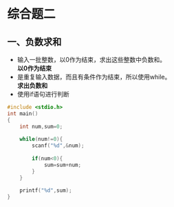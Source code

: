 # 综合题二
## 一、负数求和
* 输入一批整数，以0作为结束，求出这些整数中负数和。<br>
**以0作为结束**
* 是重复输入数据，而且有条件作为结束，所以使用while。<br>
**求出负数和**
* 使用if语句进行判断
```c
#include <stdio.h>
int main()
{
	int num,sum=0;
  
	while(num!=0){
		scanf("%d",&num);
		
		if(num<0){
			sum=sum+num;
		}
	}
	
	printf("%d",sum);
} 
```
